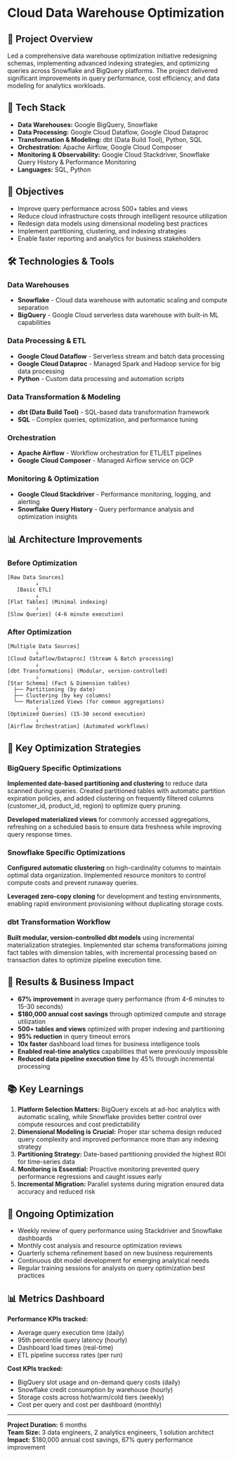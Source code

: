 # Cloud Data Warehouse Optimization

## 📄 Project Overview

Led a comprehensive data warehouse optimization initiative redesigning schemas, implementing advanced indexing strategies, and optimizing queries across Snowflake and BigQuery platforms. The project delivered significant improvements in query performance, cost efficiency, and data modeling for analytics workloads.

## 🔧 Tech Stack

- **Data Warehouses:** Google BigQuery, Snowflake
- **Data Processing:** Google Cloud Dataflow, Google Cloud Dataproc
- **Transformation & Modeling:** dbt (Data Build Tool), Python, SQL
- **Orchestration:** Apache Airflow, Google Cloud Composer
- **Monitoring & Observability:** Google Cloud Stackdriver, Snowflake Query History & Performance Monitoring
- **Languages:** SQL, Python

## 🎯 Objectives

- Improve query performance across 500+ tables and views
- Reduce cloud infrastructure costs through intelligent resource utilization
- Redesign data models using dimensional modeling best practices
- Implement partitioning, clustering, and indexing strategies
- Enable faster reporting and analytics for business stakeholders

## 🛠️ Technologies & Tools

### Data Warehouses

- **Snowflake** - Cloud data warehouse with automatic scaling and compute separation
- **BigQuery** - Google Cloud serverless data warehouse with built-in ML capabilities

### Data Processing & ETL

- **Google Cloud Dataflow** - Serverless stream and batch data processing
- **Google Cloud Dataproc** - Managed Spark and Hadoop service for big data processing
- **Python** - Custom data processing and automation scripts

### Data Transformation & Modeling

- **dbt (Data Build Tool)** - SQL-based data transformation framework
- **SQL** - Complex queries, optimization, and performance tuning

### Orchestration

- **Apache Airflow** - Workflow orchestration for ETL/ELT pipelines
- **Google Cloud Composer** - Managed Airflow service on GCP

### Monitoring & Optimization

- **Google Cloud Stackdriver** - Performance monitoring, logging, and alerting
- **Snowflake Query History** - Query performance analysis and optimization insights

## 📊 Architecture Improvements

### Before Optimization

```
[Raw Data Sources]
         ↓
   [Basic ETL]
         ↓
[Flat Tables] (Minimal indexing)
         ↓
[Slow Queries] (4-6 minute execution)
```

### After Optimization

```
[Multiple Data Sources]
         ↓
[Cloud Dataflow/Dataproc] (Stream & Batch processing)
         ↓
[dbt Transformations] (Modular, version-controlled)
         ↓
[Star Schema] (Fact & Dimension tables)
  ├── Partitioning (by date)
  ├── Clustering (by key columns)
  └── Materialized Views (for common aggregations)
         ↓
[Optimized Queries] (15-30 second execution)
         ↓
[Airflow Orchestration] (Automated workflows)
```

## 🚀 Key Optimization Strategies

### BigQuery Specific Optimizations

**Implemented date-based partitioning and clustering** to reduce data scanned during queries. Created partitioned tables with automatic partition expiration policies, and added clustering on frequently filtered columns (customer_id, product_id, region) to optimize query pruning.

**Developed materialized views** for commonly accessed aggregations, refreshing on a scheduled basis to ensure data freshness while improving query response times.

### Snowflake Specific Optimizations

**Configured automatic clustering** on high-cardinality columns to maintain optimal data organization. Implemented resource monitors to control compute costs and prevent runaway queries.

**Leveraged zero-copy cloning** for development and testing environments, enabling rapid environment provisioning without duplicating storage costs.

### dbt Transformation Workflow

**Built modular, version-controlled dbt models** using incremental materialization strategies. Implemented star schema transformations joining fact tables with dimension tables, with incremental processing based on transaction dates to optimize pipeline execution time.

## 🎯 Results & Business Impact

- **67% improvement** in average query performance (from 4-6 minutes to 15-30 seconds)
- **$180,000 annual cost savings** through optimized compute and storage utilization
- **500+ tables and views** optimized with proper indexing and partitioning
- **95% reduction** in query timeout errors
- **10x faster** dashboard load times for business intelligence tools
- **Enabled real-time analytics** capabilities that were previously impossible
- **Reduced data pipeline execution time** by 45% through incremental processing

## 📚 Key Learnings

1. **Platform Selection Matters:** BigQuery excels at ad-hoc analytics with automatic scaling, while Snowflake provides better control over compute resources and cost predictability
2. **Dimensional Modeling is Crucial:** Proper star schema design reduced query complexity and improved performance more than any indexing strategy
3. **Partitioning Strategy:** Date-based partitioning provided the highest ROI for time-series data
4. **Monitoring is Essential:** Proactive monitoring prevented query performance regressions and caught issues early
5. **Incremental Migration:** Parallel systems during migration ensured data accuracy and reduced risk

## 🔄 Ongoing Optimization

- Weekly review of query performance using Stackdriver and Snowflake dashboards
- Monthly cost analysis and resource optimization reviews
- Quarterly schema refinement based on new business requirements
- Continuous dbt model development for emerging analytical needs
- Regular training sessions for analysts on query optimization best practices

## 📊 Metrics Dashboard

**Performance KPIs tracked:**

- Average query execution time (daily)
- 95th percentile query latency (hourly)
- Dashboard load times (real-time)
- ETL pipeline success rates (per run)

**Cost KPIs tracked:**

- BigQuery slot usage and on-demand query costs (daily)
- Snowflake credit consumption by warehouse (hourly)
- Storage costs across hot/warm/cold tiers (weekly)
- Cost per query and cost per dashboard (monthly)

---

**Project Duration:** 6 months  
**Team Size:** 3 data engineers, 2 analytics engineers, 1 solution architect  
**Impact:** $180,000 annual cost savings, 67% query performance improvement
